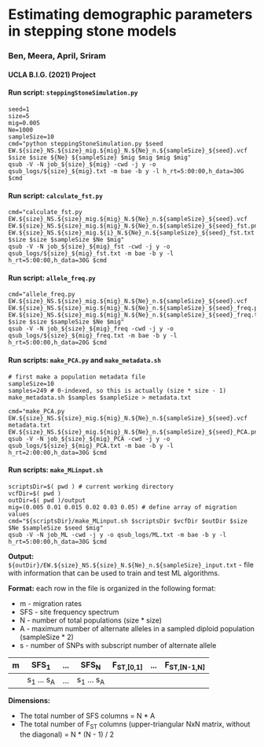 # Estimating demographic parameters in stepping stone models

### Ben, Meera, April, Sriram
#### UCLA B.I.G. (2021) Project

#### Run script: `steppingStoneSimulation.py`
```
seed=1
size=5
mig=0.005
Ne=1000
sampleSize=10
cmd="python steppingStoneSimulation.py $seed EW.${size}_NS.${size}_mig.${mig}_N.${Ne}_n.${sampleSize}_${seed}.vcf $size $size ${Ne} ${sampleSize} $mig $mig $mig $mig"
qsub -V -N job_${size}_${mig} -cwd -j y -o qsub_logs/${size}_${mig}.txt -m bae -b y -l h_rt=5:00:00,h_data=30G $cmd
```
#### Run script: `calculate_fst.py`
```
cmd="calculate_fst.py EW.${size}_NS.${size}_mig.${mig}_N.${Ne}_n.${sampleSize}_${seed}.vcf EW.${size}_NS.${size}_mig.${mig}_N.${Ne}_n.${sampleSize}_${seed}_fst.png EW.${size}_NS.${size}_mig.${i}_N.${Ne}_n.${sampleSize}_${seed}_fst.txt $size $size $sampleSize $Ne $mig"
qsub -V -N job_${size}_${mig}_fst -cwd -j y -o qsub_logs/${size}_${mig}_fst.txt -m bae -b y -l h_rt=5:00:00,h_data=30G $cmd
```

#### Run script: `allele_freq.py`
```
cmd="allele_freq.py EW.${size}_NS.${size}_mig.${mig}_N.${Ne}_n.${sampleSize}_${seed}.vcf EW.${size}_NS.${size}_mig.${mig}_N.${Ne}_n.${sampleSize}_${seed}_freq.png EW.${size}_NS.${size}_mig.${mig}_N.${Ne}_n.${sampleSize}_${seed}_freq.txt $size $size $sampleSize $Ne $mig"
qsub -V -N job_${size}_${mig}_freq -cwd -j y -o qsub_logs/${size}_${mig}_freq.txt -m bae -b y -l h_rt=5:00:00,h_data=20G $cmd
```

#### Run scripts: `make_PCA.py` and `make_metadata.sh`
```
# first make a population metadata file
sampleSize=10
samples=249 # 0-indexed, so this is actually (size * size - 1)
make_metadata.sh $samples $sampleSize > metadata.txt

cmd="make_PCA.py EW.${size}_NS.${size}_mig.${mig}_N.${Ne}_n.${sampleSize}_${seed}.vcf metadata.txt EW.${size}_NS.${size}_mig.${mig}_N.${Ne}_n.${sampleSize}_${seed}_PCA.png"
qsub -V -N job_${size}_${mig}_PCA -cwd -j y -o qsub_logs/${size}_${mig}_PCA.txt -m bae -b y -l h_rt=2:00:00,h_data=30G $cmd
```

#### Run scripts: `make_MLinput.sh`
```
scriptsDir=$( pwd ) # current working directory
vcfDir=$( pwd )
outDir=$( pwd )/output
mig=(0.005 0.01 0.015 0.02 0.03 0.05) # define array of migration values
cmd="${scriptsDir}/make_MLinput.sh $scriptsDir $vcfDir $outDir $size $Ne $sampleSize $seed $mig"
qsub -V -N job_ML -cwd -j y -o qsub_logs/ML.txt -m bae -b y -l h_rt=5:00:00,h_data=30G $cmd
```

**Output:** `${outDir}/EW.${size}_NS.${size}_N.${Ne}_n.${sampleSize}_input.txt` - file with information that can be used to train and test ML algorithms.

**Format:** each row in the file is organized in the following format:

* m - migration rates
* SFS - site frequency spectrum
* N - number of total populations (size * size)
* A - maximum number of alternate alleles in a sampled diploid population (sampleSize * 2)
* s - number of SNPs with subscript number of alternate allele

| m | SFS<sub>1</sub>     | ... | SFS<sub>N</sub> | F<sub>ST,[0,1]</sub> | ... | F<sub>ST,[N-1,N]</sub>
|--- | -------- | ---- | ------------- |---------| -------- | -----------|
| | s<sub>1</sub> ... s<sub>A</sub> | ... | s<sub>1</sub> ... s<sub>A</sub> | | | |

**Dimensions:**

* The total number of SFS columns = N * A
* The total number of F<sub>ST</sub> columns (upper-triangular NxN matrix, without the diagonal) = N * (N - 1) / 2
